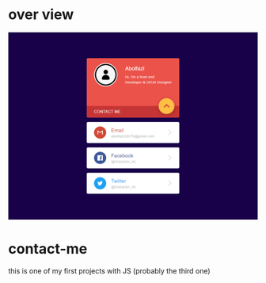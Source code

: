 # over view
<img src="https://github.com/characterMi/contact-me/blob/main/contact-me.png" alt="over view pic" />

# contact-me
this is one of my first projects with JS (probably the third one)
